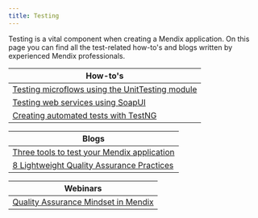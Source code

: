 ```yaml
---
title: Testing
---
```


Testing is a vital component when creating a Mendix application. On this page you can find all the test-related how-to's and blogs written by experienced Mendix professionals.

| How-to's
| ----------------------------------------
| [Testing microflows using the UnitTesting module](testing-microflows-using-the-unittesting-module)
| [Testing web services using SoapUI](testing-web-services-using-soapui)
| [Creating automated tests with TestNG](creating-automated-tests-with-testng)

| Blogs
| -----------------------------------------
| [Three tools to test your Mendix application](https://www.mendix.com/blog/three-tools-to-test-your-mendix-application/)
| [8 Lightweight Quality Assurance Practices](https://www.mendix.com/blog/8-lightweight-quality-assurance-practices/)

| Webinars
| -------------------------------------------
| [Quality Assurance Mindset in Mendix](http://ww2.mendix.com/expert-webinar-quality-assurance.html)
